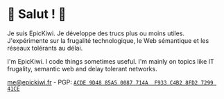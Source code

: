 # 🌿 Salut ! 👋

Je suis EpicKiwi. Je développe des trucs plus ou moins utiles.
J'expérimente sur la frugalité technologique, le Web sémantique et les réseaux tolérants au délai.

I'm EpicKiwi. I code things sometimes useful.
I'm mainly on topics like IT frugality, semantic web and delay tolerant networks.

[me@epickiwi.fr](mailto:me@epickiwi.fr) - PGP: [`ACDE 9D48 85A5 0087 714A  F933 C4B2 8FD2 7299 41CE`](https://keys.openpgp.org/vks/v1/by-fingerprint/ACDE9D4885A50087714AF933C4B28FD2729941CE)
